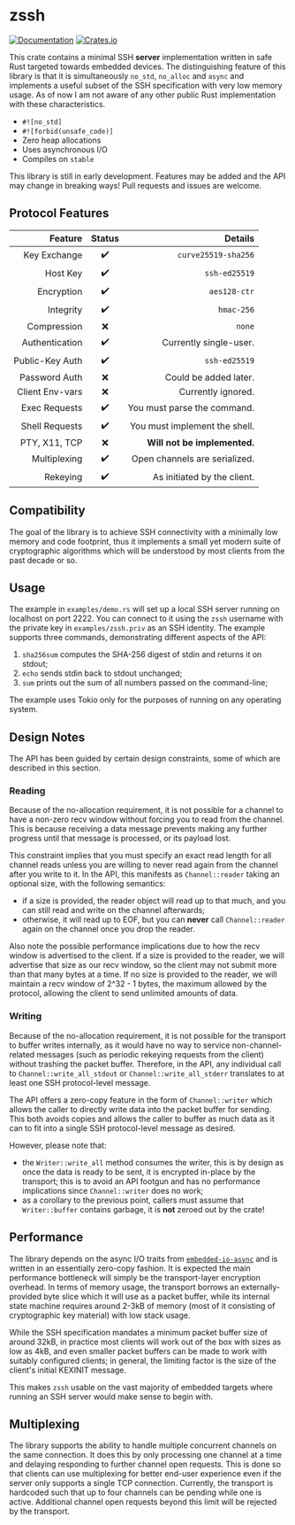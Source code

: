 # zssh

[![Documentation](https://docs.rs/zssh/badge.svg)](https://docs.rs/zssh)
[![Crates.io](https://img.shields.io/crates/v/zssh.svg)](https://crates.io/crates/zssh)

This crate contains a minimal SSH **server** implementation written in safe Rust targeted towards embedded devices. The distinguishing feature of this library is that it is simultaneously `no_std`, `no_alloc` and `async` and implements a useful subset of the SSH specification with very low memory usage. As of now I am not aware of any other public Rust implementation with these characteristics.

 - `#![no_std]`
 - `#![forbid(unsafe_code)]`
 - Zero heap allocations
 - Uses asynchronous I/O
 - Compiles on `stable`

This library is still in early development. Features may be added and the API may change in breaking ways! Pull requests and issues are welcome.

## Protocol Features

| Feature           | Status                | Details                               |
| ---:              | :---:                 | ---:                                  |
| Key Exchange      | :heavy_check_mark:    | `curve25519-sha256`                   |
| Host Key          | :heavy_check_mark:    | `ssh-ed25519`                         |
| Encryption        | :heavy_check_mark:    | `aes128-ctr`                          |
| Integrity         | :heavy_check_mark:    | `hmac-256`                            |
| Compression       | :x:                   | `none`                                |
| Authentication    | :heavy_check_mark:    | Currently single-user.                |
| Public-Key Auth   | :heavy_check_mark:    | `ssh-ed25519`                         |
| Password Auth     | :x:                   | Could be added later.                 |
| Client Env-vars   | :x:                   | Currently ignored.                    |
| Exec Requests     | :heavy_check_mark:    | You must parse the command.           |
| Shell Requests    | :heavy_check_mark:    | You must implement the shell.         |
| PTY, X11, TCP     | :x:                   | **Will not be implemented.**          |
| Multiplexing      | :heavy_check_mark:    | Open channels are serialized.         |
| Rekeying          | :heavy_check_mark:    | As initiated by the client.           |

## Compatibility

The goal of the library is to achieve SSH connectivity with a minimally low memory and code footprint, thus it implements a small yet modern suite of cryptographic algorithms which will be understood by most clients from the past decade or so.

## Usage

The example in `examples/demo.rs` will set up a local SSH server running on localhost on port 2222. You can connect to it using the `zssh` username with the private key in `examples/zssh.priv` as an SSH identity. The example supports three commands, demonstrating different aspects of the API:

 1. `sha256sum` computes the SHA-256 digest of stdin and returns it on stdout;
 2. `echo` sends stdin back to stdout unchanged;
 3. `sum` prints out the sum of all numbers passed on the command-line;

The example uses Tokio only for the purposes of running on any operating system.

## Design Notes

The API has been guided by certain design constraints, some of which are described in this section.

### Reading

Because of the no-allocation requirement, it is not possible for a channel to have a non-zero recv window without forcing you to read from the channel. This is because receiving a data message prevents making any further progress until that message is processed, or its payload lost.

This constraint implies that you must specify an exact read length for all channel reads unless you are willing to never read again from the channel after you write to it. In the API, this manifests as `Channel::reader` taking an optional size, with the following semantics:

 - if a size is provided, the reader object will read up to that much, and you can still read and write on the channel afterwards;
 - otherwise, it will read up to EOF, but you can **never** call `Channel::reader` again on the channel once you drop the reader.

Also note the possible performance implications due to how the recv window is advertised to the client. If a size is provided to the reader, we will advertise that size as our recv window, so the client may not submit more than that many bytes at a time. If no size is provided to the reader, we will maintain a recv window of 2^32 - 1 bytes, the maximum allowed by the protocol, allowing the client to send unlimited amounts of data.

### Writing

Because of the no-allocation requirement, it is not possible for the transport to buffer writes internally, as it would have no way to service non-channel-related messages (such as periodic rekeying requests from the client) without trashing the packet buffer. Therefore, in the API, any individual call to `Channel::write_all_stdout` or `Channel::write_all_stderr` translates to at least one SSH protocol-level message.

The API offers a zero-copy feature in the form of `Channel::writer` which allows the caller to directly write data into the packet buffer for sending. This both avoids copies and allows the caller to buffer as much data as it can to fit into a single SSH protocol-level message as desired.

However, please note that:

 - the `Writer::write_all` method consumes the writer, this is by design as once the data is ready to be sent, it is encrypted in-place by the transport; this is to avoid an API footgun and has no performance implications since `Channel::writer` does no work;
 - as a corollary to the previous point, callers must assume that `Writer::buffer` contains garbage, it is **not** zeroed out by the crate!

## Performance

The library depends on the async I/O traits from [`embedded-io-async`](https://crates.io/crates/embedded-io-async) and is written in an essentially zero-copy fashion. It is expected the main performance bottleneck will simply be the transport-layer encryption overhead. In terms of memory usage, the transport borrows an externally-provided byte slice which it will use as a packet buffer, while its internal state machine requires around 2-3kB of memory (most of it consisting of cryptographic key material) with low stack usage.

While the SSH specification mandates a minimum packet buffer size of around 32kB, in practice most clients will work out of the box with sizes as low as 4kB, and even smaller packet buffers can be made to work with suitably configured clients; in general, the limiting factor is the size of the client's initial KEXINIT message.

This makes `zssh` usable on the vast majority of embedded targets where running an SSH server would make sense to begin with.

## Multiplexing

The library supports the ability to handle multiple concurrent channels on the same connection. It does this by only processing one channel at a time and delaying responding to further channel open requests. This is done so that clients can use multiplexing for better end-user experience even if the server only supports a single TCP connection. Currently, the transport is hardcoded such that up to four channels can be pending while one is active. Additional channel open requests beyond this limit will be rejected by the transport.
